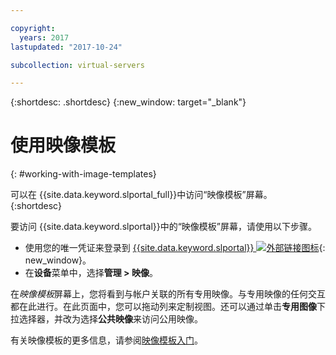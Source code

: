 ```yaml
---

copyright:
  years: 2017
lastupdated: "2017-10-24"

subcollection: virtual-servers

---
```


{:shortdesc: .shortdesc}
{:new_window: target="_blank"}

# 使用映像模板
{: #working-with-image-templates}

可以在 {{site.data.keyword.slportal_full}}中访问“映像模板”屏幕。
{:shortdesc}

要访问 {{site.data.keyword.slportal}}中的“映像模板”屏幕，请使用以下步骤。

* 使用您的唯一凭证来登录到 [{{site.data.keyword.slportal}} ![外部链接图标](../icons/launch-glyph.svg "外部链接图标")](https://control.softlayer.com/){: new_window}。
* 在**设备**菜单中，选择**管理 > 映像**。

在*映像模板*屏幕上，您将看到与帐户关联的所有专用映像。与专用映像的任何交互都在此进行。在此页面中，您可以拖动列来定制视图。还可以通过单击**专用图像**下拉选择器，并改为选择**公共映像**来访问公用映像。

有关映像模板的更多信息，请参阅[映像模板入门](/docs/infrastructure/image-templates?topic=image-templates-getting-started-with-image-templates)。

